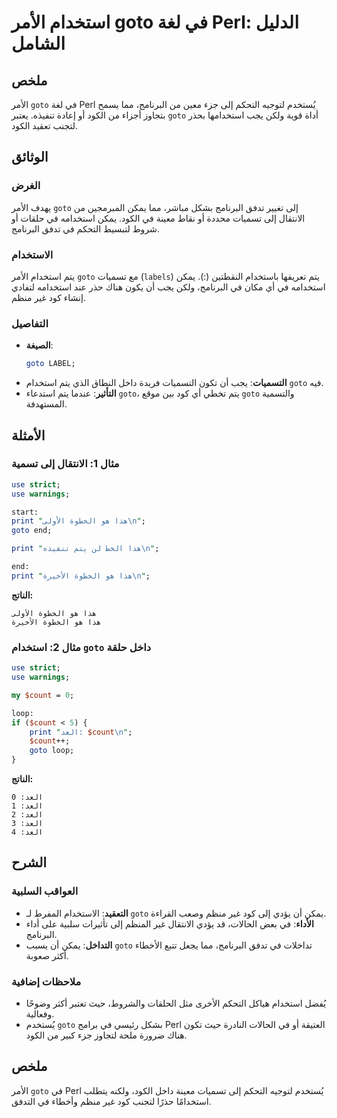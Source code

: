 <!--
Meta Description: # استخدام الأمر goto في لغة Perl: الدليل الشامل ## ملخص الأمر `goto` في لغة Perl يُستخدم لتوجيه التحكم إلى جزء معين من البرنامج، مما يسمح بتجاوز أجزاء...
Meta Keywords: goto, perl, إلى, استخدام, البرنامج
-->

# استخدام الأمر goto في لغة Perl: الدليل الشامل

## ملخص
الأمر `goto` في لغة Perl يُستخدم لتوجيه التحكم إلى جزء معين من البرنامج، مما يسمح بتجاوز أجزاء من الكود أو إعادة تنفيذه. يعتبر `goto` أداة قوية ولكن يجب استخدامها بحذر لتجنب تعقيد الكود.

## الوثائق
### الغرض
يهدف الأمر `goto` إلى تغيير تدفق البرنامج بشكل مباشر، مما يمكن المبرمجين من الانتقال إلى تسميات محددة أو نقاط معينة في الكود. يمكن استخدامه في حلقات أو شروط لتبسيط التحكم في تدفق البرنامج.

### الاستخدام
يتم استخدام الأمر `goto` مع تسميات (`labels`) يتم تعريفها باستخدام النقطتين (:). يمكن استخدامه في أي مكان في البرنامج، ولكن يجب أن يكون هناك حذر عند استخدامه لتفادي إنشاء كود غير منظم.

### التفاصيل
- **الصيغة**: 
    ```perl
    goto LABEL;
    ```
- **التسميات**: يجب أن تكون التسميات فريدة داخل النطاق الذي يتم استخدام `goto` فيه.
- **التأثير**: عندما يتم استدعاء `goto`، يتم تخطي أي كود بين موقع `goto` والتسمية المستهدفة.

## الأمثلة
### مثال 1: الانتقال إلى تسمية
```perl
use strict;
use warnings;

start:
print "هذا هو الخطوة الأولى\n";
goto end;

print "هذا الخط لن يتم تنفيذه\n";

end:
print "هذا هو الخطوة الأخيرة\n";
```
**الناتج:**
```
هذا هو الخطوة الأولى
هذا هو الخطوة الأخيرة
```

### مثال 2: استخدام `goto` داخل حلقة
```perl
use strict;
use warnings;

my $count = 0;

loop:
if ($count < 5) {
    print "العد: $count\n";
    $count++;
    goto loop;
}
```
**الناتج:**
```
العد: 0
العد: 1
العد: 2
العد: 3
العد: 4
```

## الشرح
### العواقب السلبية
- **التعقيد**: الاستخدام المفرط لـ `goto` يمكن أن يؤدي إلى كود غير منظم وصعب القراءة.
- **الأداء**: في بعض الحالات، قد يؤدي الانتقال غير المنظم إلى تأثيرات سلبية على أداء البرنامج.
- **التداخل**: يمكن أن يسبب `goto` تداخلات في تدفق البرنامج، مما يجعل تتبع الأخطاء أكثر صعوبة.

### ملاحظات إضافية
- يُفضل استخدام هياكل التحكم الأخرى مثل الحلقات والشروط، حيث تعتبر أكثر وضوحًا وفعالية.
- يُستخدم `goto` بشكل رئيسي في برامج Perl العتيقة أو في الحالات النادرة حيث تكون هناك ضرورة ملحة لتجاوز جزء كبير من الكود.

## ملخص
الأمر `goto` في Perl يُستخدم لتوجيه التحكم إلى تسميات معينة داخل الكود، ولكنه يتطلب استخدامًا حذرًا لتجنب كود غير منظم وأخطاء في التدفق.